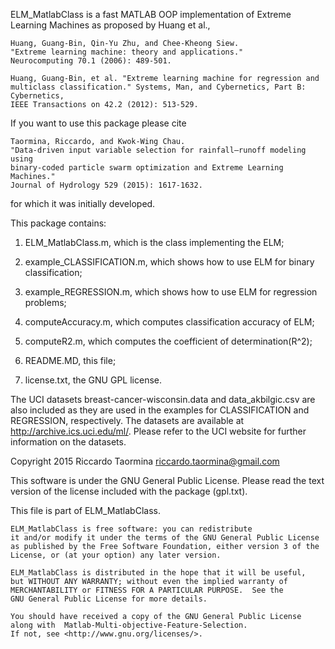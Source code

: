 ELM_MatlabClass is a fast MATLAB OOP implementation of Extreme Learning Machines
as proposed by Huang et al., 

	Huang, Guang-Bin, Qin-Yu Zhu, and Chee-Kheong Siew.
	"Extreme learning machine: theory and applications." 
	Neurocomputing 70.1 (2006): 489-501.
	
	Huang, Guang-Bin, et al. "Extreme learning machine for regression and 
	multiclass classification." Systems, Man, and Cybernetics, Part B: Cybernetics, 
	IEEE Transactions on 42.2 (2012): 513-529.

If you want to use this package please cite 

	Taormina, Riccardo, and Kwok-Wing Chau. 
	"Data-driven input variable selection for rainfall–runoff modeling using 
	binary-coded particle swarm optimization and Extreme Learning Machines." 
	Journal of Hydrology 529 (2015): 1617-1632.

for which it was initially developed.	


This package contains:

1) ELM_MatlabClass.m, 		which is the class implementing the ELM;

2) example_CLASSIFICATION.m, 	which shows how to use ELM for binary classification;

3) example_REGRESSION.m, 	which shows how to use ELM for regression problems;

4) computeAccuracy.m, 		which computes classification accuracy of ELM;

5) computeR2.m, 		which computes the coefficient of determination(R^2);

6) README.MD, 			this file;

7) license.txt,			the GNU GPL license.

The UCI datasets breast-cancer-wisconsin.data and data_akbilgic.csv are also 
included as they are used in the examples for CLASSIFICATION and REGRESSION, 
respectively. The datasets are available at http://archive.ics.uci.edu/ml/.
Please refer to the UCI website for further information on the datasets.



Copyright 2015 Riccardo Taormina 
riccardo.taormina@gmail.com 

This software is under the GNU General Public License. 
Please read the text version of the license included with the package (gpl.txt).


This file is part of ELM_MatlabClass.

    ELM_MatlabClass is free software: you can redistribute 
    it and/or modify it under the terms of the GNU General Public License 
    as published by the Free Software Foundation, either version 3 of the 
    License, or (at your option) any later version.     

    ELM_MatlabClass is distributed in the hope that it will be useful,
    but WITHOUT ANY WARRANTY; without even the implied warranty of
    MERCHANTABILITY or FITNESS FOR A PARTICULAR PURPOSE.  See the
    GNU General Public License for more details.

    You should have received a copy of the GNU General Public License
    along with  Matlab-Multi-objective-Feature-Selection.  
    If not, see <http://www.gnu.org/licenses/>.
